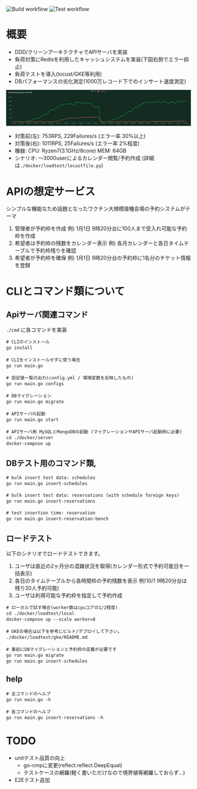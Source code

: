 ![Build workflow](https://github.com/toaru/clean-arch-api/actions/workflows/build.yml/badge.svg)
![Test workflow](https://github.com/toaru/clean-arch-api/actions/workflows/test.yml/badge.svg)

# 概要
- DDD/クリーンアーキテクチャでAPIサーバを実装
- 負荷対策にRedisを利用したキャッシュシステムを実装(下図右側でエラー抑止)
- 負荷テストを導入(locust/GKE等利用)
- DBパフォーマンスの劣化測定(1000万レコード下でのインサート速度測定)

<p align="center"><img src="./docs/locust_result.png" alt="locust result"></p>

- 対策前(左):  753RPS, 229Failures/s (エラー率 30%以上)
- 対策後(右): 1011RPS,  25Failures/s (エラー率 2%程度)
- 機器: CPU: Ryzen7(3.1GHz/8core) MEM: 64GB
- シナリオ: 〜3000userによるカレンダー閲覧/予約作成 (詳細は`./docker/loadtest/locustfile.py`)

# APIの想定サービス
シンプルな機能なため話題となったワクチン大規模接種会場の予約システムがテーマ  
1. 管理者が予約枠を作成                例) 1月1日 9時20分台に100人まで受入れ可能な予約枠を作成
2. 希望者は予約枠の残数をカレンダー表示 例) 各月カレンダーと各日タイムテーブルで予約枠残りを確認
3. 希望者が予約枠を確保                例) 1月1日 9時20分台の予約枠に1名分のチケット情報を登録

# CLIとコマンド類について
## Apiサーバ関連コマンド
`./cmd` に各コマンドを実装

```shell
# CLIのインストール
go install 

# CLIをインストールせずに使う場合
go run main.go

# 設定値一覧の出力(config.yml / 環境変数を反映したもの)
go run main.go configs

# DBマイグレーション
go run main.go migrate

# APIサーバの起動
go run main.go start

# APIサーバ用 MySQLとMongoDBの起動 (マイグレーションやAPIサーバ起動時に必要)
cd ./docker/server
docker-compose up
```

## DBテスト用のコマンド類, 
```shell
# bulk insert test data: schedules
go run main.go insert-schedules

# bulk insert test data: reservations (with schedule foreign keys)
go run main.go insert-reservations

# test insertion time: reservation
go run main.go insert-reservation-bench
```

## ロードテスト
以下のシナリオでロードテストできます。
1. ユーザは直近の2ヶ月分の混雑状況を取得(カレンダー形式で予約可能日を一括表示)
2. 各日のタイムテーブルから各時間枠の予約残数を表示 例)10/1 9時20分台は残り20人予約可能)
3. ユーザは利用可能な予約枠を指定して予約作成

```shell
# ローカルで試す場合(worker数はcpuコアの1/2程度)
cd ./docker/loadtest/local
docker-compose up --scale worker=8

# GKEの場合は以下を参考にビルド/デプロイして下さい。
./docker/loadtest/gke/README.md

# 事前にDBマイグレーションと予約枠の定義が必要です
go run main.go migrate
go run main.go insert-schedules
```

## help
```shell
# 全コマンドのヘルプ
go run main.go -h

# 各コマンドのヘルプ
go run main.go insert-reservations -h
```

# TODO
- unitテスト品質の向上
  - go-cmpに変更(reflect.reflect.DeepEqual)
  - テストケースの網羅(軽く書いただけなので境界値等網羅しておらず...)
- E2Eテスト追加
